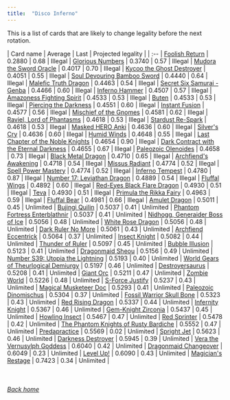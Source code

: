```yaml
---
title:  "Disco Inferno"
---
```


This is a list of cards that are likely to change legality before the next rotation.

| Card name | Average | Last | Projected legality |
| :-- |
[Foolish Return](https://db.ygoprodeck.com/card/?search=Foolish%20Return) | 0.2880 | 0.68 | Illegal |
[Glorious Numbers](https://db.ygoprodeck.com/card/?search=Glorious%20Numbers) | 0.3740 | 0.57 | Illegal |
[Mudora the Sword Oracle](https://db.ygoprodeck.com/card/?search=Mudora%20the%20Sword%20Oracle) | 0.4017 | 0.70 | Illegal |
[Kycoo the Ghost Destroyer](https://db.ygoprodeck.com/card/?search=Kycoo%20the%20Ghost%20Destroyer) | 0.4051 | 0.55 | Illegal |
[Soul Devouring Bamboo Sword](https://db.ygoprodeck.com/card/?search=Soul%20Devouring%20Bamboo%20Sword) | 0.4440 | 0.64 | Illegal |
[Malefic Truth Dragon](https://db.ygoprodeck.com/card/?search=Malefic%20Truth%20Dragon) | 0.4463 | 0.54 | Illegal |
[Secret Six Samurai - Genba](https://db.ygoprodeck.com/card/?search=Secret%20Six%20Samurai%20-%20Genba) | 0.4466 | 0.60 | Illegal |
[Inferno Hammer](https://db.ygoprodeck.com/card/?search=Inferno%20Hammer) | 0.4507 | 0.57 | Illegal |
[Amazoness Fighting Spirit](https://db.ygoprodeck.com/card/?search=Amazoness%20Fighting%20Spirit) | 0.4533 | 0.53 | Illegal |
[Buten](https://db.ygoprodeck.com/card/?search=Buten) | 0.4533 | 0.53 | Illegal |
[Piercing the Darkness](https://db.ygoprodeck.com/card/?search=Piercing%20the%20Darkness) | 0.4551 | 0.60 | Illegal |
[Instant Fusion](https://db.ygoprodeck.com/card/?search=Instant%20Fusion) | 0.4577 | 0.56 | Illegal |
[Mischief of the Gnomes](https://db.ygoprodeck.com/card/?search=Mischief%20of%20the%20Gnomes) | 0.4581 | 0.62 | Illegal |
[Raviel, Lord of Phantasms](https://db.ygoprodeck.com/card/?search=Raviel,%20Lord%20of%20Phantasms) | 0.4618 | 0.53 | Illegal |
[Stardust Re-Spark](https://db.ygoprodeck.com/card/?search=Stardust%20Re-Spark) | 0.4618 | 0.53 | Illegal |
[Masked HERO Anki](https://db.ygoprodeck.com/card/?search=Masked%20HERO%20Anki) | 0.4636 | 0.60 | Illegal |
[Silver's Cry](https://db.ygoprodeck.com/card/?search=Silver's%20Cry) | 0.4636 | 0.60 | Illegal |
[Humid Winds](https://db.ygoprodeck.com/card/?search=Humid%20Winds) | 0.4648 | 0.55 | Illegal |
[Last Chapter of the Noble Knights](https://db.ygoprodeck.com/card/?search=Last%20Chapter%20of%20the%20Noble%20Knights) | 0.4654 | 0.90 | Illegal |
[Dark Contract with the Eternal Darkness](https://db.ygoprodeck.com/card/?search=Dark%20Contract%20with%20the%20Eternal%20Darkness) | 0.4655 | 0.67 | Illegal |
[Paleozoic Olenoides](https://db.ygoprodeck.com/card/?search=Paleozoic%20Olenoides) | 0.4658 | 0.73 | Illegal |
[Black Metal Dragon](https://db.ygoprodeck.com/card/?search=Black%20Metal%20Dragon) | 0.4710 | 0.65 | Illegal |
[Archfiend's Awakening](https://db.ygoprodeck.com/card/?search=Archfiend's%20Awakening) | 0.4718 | 0.54 | Illegal |
[Missus Radiant](https://db.ygoprodeck.com/card/?search=Missus%20Radiant) | 0.4774 | 0.52 | Illegal |
[Spell Power Mastery](https://db.ygoprodeck.com/card/?search=Spell%20Power%20Mastery) | 0.4774 | 0.52 | Illegal |
[Inferno Tempest](https://db.ygoprodeck.com/card/?search=Inferno%20Tempest) | 0.4780 | 0.87 | Illegal |
[Number 17: Leviathan Dragon](https://db.ygoprodeck.com/card/?search=Number%2017:%20Leviathan%20Dragon) | 0.4889 | 0.54 | Illegal |
[Fluffal Wings](https://db.ygoprodeck.com/card/?search=Fluffal%20Wings) | 0.4892 | 0.60 | Illegal |
[Red-Eyes Black Flare Dragon](https://db.ygoprodeck.com/card/?search=Red-Eyes%20Black%20Flare%20Dragon) | 0.4930 | 0.51 | Illegal |
[Teva](https://db.ygoprodeck.com/card/?search=Teva) | 0.4930 | 0.51 | Illegal |
[Primula the Rikka Fairy](https://db.ygoprodeck.com/card/?search=Primula%20the%20Rikka%20Fairy) | 0.4963 | 0.59 | Illegal |
[Fluffal Bear](https://db.ygoprodeck.com/card/?search=Fluffal%20Bear) | 0.4981 | 0.66 | Illegal |
[Amulet Dragon](https://db.ygoprodeck.com/card/?search=Amulet%20Dragon) | 0.5011 | 0.45 | Unlimited |
[Bujingi Quilin](https://db.ygoprodeck.com/card/?search=Bujingi%20Quilin) | 0.5037 | 0.41 | Unlimited |
[Phantom Fortress Enterblathnir](https://db.ygoprodeck.com/card/?search=Phantom%20Fortress%20Enterblathnir) | 0.5037 | 0.41 | Unlimited |
[Nidhogg, Generaider Boss of Ice](https://db.ygoprodeck.com/card/?search=Nidhogg,%20Generaider%20Boss%20of%20Ice) | 0.5056 | 0.48 | Unlimited |
[White Rose Dragon](https://db.ygoprodeck.com/card/?search=White%20Rose%20Dragon) | 0.5056 | 0.48 | Unlimited |
[Dark Ruler No More](https://db.ygoprodeck.com/card/?search=Dark%20Ruler%20No%20More) | 0.5061 | 0.43 | Unlimited |
[Archfiend Eccentrick](https://db.ygoprodeck.com/card/?search=Archfiend%20Eccentrick) | 0.5064 | 0.37 | Unlimited |
[Insect Knight](https://db.ygoprodeck.com/card/?search=Insect%20Knight) | 0.5082 | 0.44 | Unlimited |
[Thunder of Ruler](https://db.ygoprodeck.com/card/?search=Thunder%20of%20Ruler) | 0.5097 | 0.45 | Unlimited |
[Bubble Illusion](https://db.ygoprodeck.com/card/?search=Bubble%20Illusion) | 0.5123 | 0.41 | Unlimited |
[Dragonmaid Sheou](https://db.ygoprodeck.com/card/?search=Dragonmaid%20Sheou) | 0.5156 | 0.49 | Unlimited |
[Number S39: Utopia the Lightning](https://db.ygoprodeck.com/card/?search=Number%20S39:%20Utopia%20the%20Lightning) | 0.5193 | 0.40 | Unlimited |
[World Gears of Theurlogical Demiurgy](https://db.ygoprodeck.com/card/?search=World%20Gears%20of%20Theurlogical%20Demiurgy) | 0.5197 | 0.46 | Unlimited |
[Destroyersaurus](https://db.ygoprodeck.com/card/?search=Destroyersaurus) | 0.5208 | 0.41 | Unlimited |
[Giant Orc](https://db.ygoprodeck.com/card/?search=Giant%20Orc) | 0.5211 | 0.47 | Unlimited |
[Zombie World](https://db.ygoprodeck.com/card/?search=Zombie%20World) | 0.5226 | 0.48 | Unlimited |
[S-Force Justify](https://db.ygoprodeck.com/card/?search=S-Force%20Justify) | 0.5237 | 0.43 | Unlimited |
[Magical Musketeer Doc](https://db.ygoprodeck.com/card/?search=Magical%20Musketeer%20Doc) | 0.5293 | 0.41 | Unlimited |
[Paleozoic Dinomischus](https://db.ygoprodeck.com/card/?search=Paleozoic%20Dinomischus) | 0.5304 | 0.37 | Unlimited |
[Fossil Warrior Skull Bone](https://db.ygoprodeck.com/card/?search=Fossil%20Warrior%20Skull%20Bone) | 0.5323 | 0.43 | Unlimited |
[Red Rising Dragon](https://db.ygoprodeck.com/card/?search=Red%20Rising%20Dragon) | 0.5337 | 0.44 | Unlimited |
[Infernity Knight](https://db.ygoprodeck.com/card/?search=Infernity%20Knight) | 0.5367 | 0.46 | Unlimited |
[Gem-Knight Zirconia](https://db.ygoprodeck.com/card/?search=Gem-Knight%20Zirconia) | 0.5437 | 0.45 | Unlimited |
[Howling Insect](https://db.ygoprodeck.com/card/?search=Howling%20Insect) | 0.5467 | 0.47 | Unlimited |
[Red Sprinter](https://db.ygoprodeck.com/card/?search=Red%20Sprinter) | 0.5478 | 0.42 | Unlimited |
[The Phantom Knights of Rusty Bardiche](https://db.ygoprodeck.com/card/?search=The%20Phantom%20Knights%20of%20Rusty%20Bardiche) | 0.5552 | 0.47 | Unlimited |
[Predapractice](https://db.ygoprodeck.com/card/?search=Predapractice) | 0.5569 | 0.02 | Unlimited |
[Spright Jet](https://db.ygoprodeck.com/card/?search=Spright%20Jet) | 0.5623 | 0.46 | Unlimited |
[Darkness Destroyer](https://db.ygoprodeck.com/card/?search=Darkness%20Destroyer) | 0.5945 | 0.39 | Unlimited |
[Vera the Vernusylph Goddess](https://db.ygoprodeck.com/card/?search=Vera%20the%20Vernusylph%20Goddess) | 0.6040 | 0.42 | Unlimited |
[Dragonmaid Changeover](https://db.ygoprodeck.com/card/?search=Dragonmaid%20Changeover) | 0.6049 | 0.23 | Unlimited |
[Level Up!](https://db.ygoprodeck.com/card/?search=Level%20Up!) | 0.6090 | 0.43 | Unlimited |
[Magician's Restage](https://db.ygoprodeck.com/card/?search=Magician's%20Restage) | 0.7423 | 0.34 | Unlimited |

<br>

###### [Back home](index)